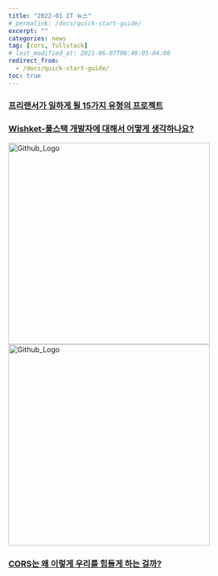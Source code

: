```yaml
---
title: "2022-01 IT 뉴스"
# permalink: /docs/quick-start-guide/
excerpt: ""
categories: news
tag: [cors, fullstack]
# last_modified_at: 2021-06-07T08:48:05-04:00
redirect_from:
  - /docs/quick-start-guide/
toc: true
---
```



### [프리랜서가 일하게 될 15가지 유형의 프로젝트](https://yozm.wishket.com/magazine/detail/1320/?utm_source=stibee&utm_medium=email&utm_campaign=newsletter_partner&utm_content=contents)

### [Wishket-풀스택 개발자에 대해서 어떻게 생각하나요?](https://yozm.wishket.com/magazine/detail/1265/?utm_source=stibee&utm_medium=email&utm_campaign=newsletter_partner&utm_content=contents)

<img src="https://yozm.wishket.com/media/news/1265/image005.png" width="400px"  title="Github_Logo"/>


<img src="https://yozm.wishket.com/media/news/1265/image009.png" width="400px"  title="Github_Logo"/>


### [CORS는 왜 이렇게 우리를 힘들게 하는 걸까?](https://yozm.wishket.com/magazine/detail/1225/)